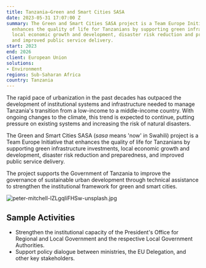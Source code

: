 ```yaml
---
title: Tanzania—Green and Smart Cities SASA
date: 2023-05-31 17:07:00 Z
summary: The Green and Smart Cities SASA project is a Team Europe Initiative that
  enhances the quality of life for Tanzanians by supporting green infrastructure investments,
  local economic growth and development, disaster risk reduction and preparedness,
  and improved public service delivery.
start: 2023
end: 2026
client: European Union
solutions:
- Environment
regions: Sub-Saharan Africa
country: Tanzania
---
```


The rapid pace of urbanization in the past decades has outpaced the development of institutional systems and infrastructure needed to manage Tanzania's transition from a low-income to a middle-income country. With ongoing changes to the climate, this trend is expected to continue, putting pressure on existing systems and increasing the risk of natural disasters.

The Green and Smart Cities SASA (*sasa* means 'now' in Swahili) project is a Team Europe Initiative that enhances the quality of life for Tanzanians by supporting green infrastructure investments, local economic growth and development, disaster risk reduction and preparedness, and improved public service delivery.

The project supports the Government of Tanzania to improve the governance of sustainable urban development through technical assistance to strengthen the institutional framework for green and smart cities.

![peter-mitchell-lZLgqIiFHSw-unsplash.jpg](/uploads/peter-mitchell-lZLgqIiFHSw-unsplash.jpg)

## Sample Activities

* Strengthen the institutional capacity of the President's Office for Regional and Local Government and the respective Local Government Authorities. 
* Support policy dialogue between ministries, the EU Delegation, and other key stakeholders. 